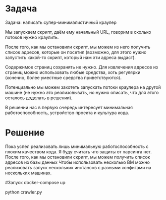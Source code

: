 # Задача
Задача: написать супер-минималистичный краулер

Мы запускаем скрипт, даём ему начальный URL, говорим в сколько потоков нужно краулить.

После того, как мы остановили скрипт, мы можем из него получить список адресов, которые он посетил (возможно, для этого нужно запустить какой-то скрипт, который нам эти адреса выдаст).

Содержимое страниц сохранять не нужно. Для извлечения адресов из страниц можно использовать любые средства, хоть регулярки (конечно, более уместные средства приветствуются).

Потенциально мы можем захотеть запускать потоки краулера на другой машине (не нужно это реализовывать, но нужно описать, что для этого осталось доделать в решении).

В решении нас в первую очередь интересует минимальная работоспособность, устройство проекта и культура кода.


# Решение

 
Пока успел реализовать лишь минимальную работоспособность с плохим качеством 
кода. Я буду считать что защиты от парсинга нет.
После того, как мы остановили скрипт, мы можем получить список 
адресов из базы данных
Чтобы использовать несколько ВМ можно реализовать запуск нескольких 
инстансов с разными конфигами на нескольких машинах.

#Запуск
docker-compose up 

python crawler.py

